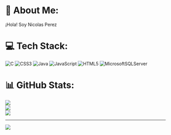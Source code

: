 # 💫 About Me:
¡Hola! Soy Nicolas Perez


# 💻 Tech Stack:
![C](https://img.shields.io/badge/c-%2300599C.svg?style=for-the-badge&logo=c&logoColor=white) ![CSS3](https://img.shields.io/badge/css3-%231572B6.svg?style=for-the-badge&logo=css3&logoColor=white) ![Java](https://img.shields.io/badge/java-%23ED8B00.svg?style=for-the-badge&logo=openjdk&logoColor=white) ![JavaScript](https://img.shields.io/badge/javascript-%23323330.svg?style=for-the-badge&logo=javascript&logoColor=%23F7DF1E) ![HTML5](https://img.shields.io/badge/html5-%23E34F26.svg?style=for-the-badge&logo=html5&logoColor=white) ![MicrosoftSQLServer](https://img.shields.io/badge/Microsoft%20SQL%20Server-CC2927?style=for-the-badge&logo=microsoft%20sql%20server&logoColor=white)
# 📊 GitHub Stats:
![](https://github-readme-stats.vercel.app/api?username=SrNicolasPerez&theme=algolia&hide_border=false&include_all_commits=false&count_private=false)<br/>
![](https://github-readme-streak-stats.herokuapp.com/?user=SrNicolasPerez&theme=algolia&hide_border=false)<br/>
![](https://github-readme-stats.vercel.app/api/top-langs/?username=SrNicolasPerez&theme=algolia&hide_border=false&include_all_commits=false&count_private=false&layout=compact)

---
[![](https://visitcount.itsvg.in/api?id=SrNicolasPerez&icon=0&color=0)](https://visitcount.itsvg.in)

<!-- Proudly created with GPRM ( https://gprm.itsvg.in ) -->
